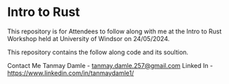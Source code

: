 # Intro to Rust

This repository is for Attendees to follow along with me at the Intro to Rust Workshop held at University of Windsor on 24/05/2024.

This repository contains the follow along code and its soultion.

Contact Me
Tanmay Damle - tanmay.damle.257@gmail.com Linked In - https://www.linkedin.com/in/tanmaydamle1/
